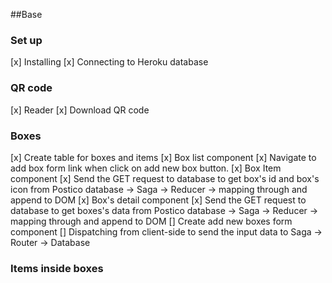 
##Base
### Set up
[x] Installing
[x] Connecting to Heroku database

### QR code
[x] Reader 
[x] Download QR code

### Boxes 
[x] Create table for boxes and items
[x] Box list component
    [x] Navigate to add box form link when click on add new box button. 
    [x] Box Item component
        [x] Send the GET request to database to get box's id and box's icon from Postico database -> Saga -> Reducer -> mapping through and append to DOM
    [x] Box's detail component
        [x] Send the GET request to database to get boxes's data from Postico database -> Saga -> Reducer -> mapping through and append to DOM
[] Create add new boxes form component
    [] Dispatching from client-side to send the input data to Saga -> Router -> Database
### Items inside boxes




